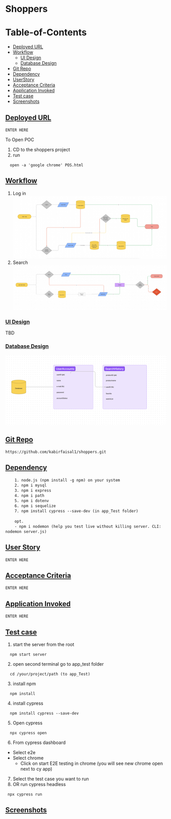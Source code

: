 # Shoppers

# Table-of-Contents
  * [Deployed URL](#deployed-url)
  * [Workflow](#workflow)
      * [UI Design](#ui-design)
      * [Database Design](#database-design)
  * [Git Repo](#git-repo)
  * [Dependency](#dependency)
  * [UserStory](#userstory)
  * [Acceptance Criteria](#acceptance-criteria)
  * [Application Invoked](#application-invoked)
  * [Test case](#test-case)
  * [Screenshots](#screenshots)



 
## [Deployed URL](#table-of-contents)
```
ENTER HERE
```
To Open POC
1. CD to the shoppers project
2. run
```
  open -a 'google chrome' POS.html
```
## [Workflow](#table-of-contents)
1. Log in
![Image at  Log in workflow](./images/LogIn.png)
2. Search
![Image at  search in workflow](./images/Search.png)

### [UI Design](#table-of-contents)

TBD

### [Database Design](#table-of-contents)
![Image at  database schema](./images/dbschema.png)

## [Git Repo](#table-of-contents)
```
https://github.com/kabirfaisal1/shoppers.git
```

## [Dependency](#table-of-contents)
```
    1. node.js (npm install -g npm) on your system
    2. npm i mysql
    3. npm i express
    4. npm i path
    5. npm i dotenv
    6. npm i sequelize
    7. npm install cypress --save-dev (in app_Test folder) 

    opt.
    - npm i nodemon (help you test live without killing server. CLI: nodemon server.js)
```
## [User Story](#table-of-contents)
```
ENTER HERE
```

## [Acceptance Criteria](#table-of-contents)
```
ENTER HERE
```

## [Application Invoked](#table-of-contents)
```
ENTER HERE
```
## [Test case](#table-of-contents)
1. start the server from the root
```
  npm start server
```
2. open second terminal go to app_test folder
```
  cd /your/project/path (to app_Test)
```
3. install npm
```
  npm install
```
4. install cypress
```
  npm install cypress --save-dev
```
5. Open cypress
```
  npx cypress open
```
6. From cypress dashboard
* Select e2e
* Select chrome
  *  Click on start E2E testing in chrome (you will see new chrome open next to cy app)
7. Select the test case you want to run
8. OR run cypress headless
```
 npx cypress run
```
## [Screenshots](#table-of-contents)
